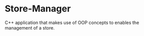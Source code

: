 # Store-Manager
C++ application that makes use of OOP concepts to enables the management of a store.
